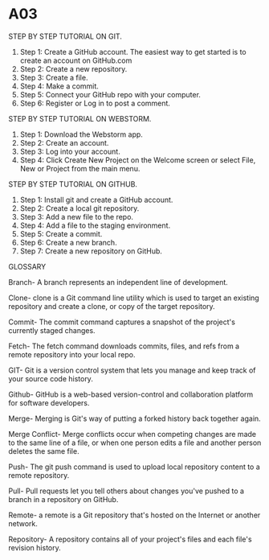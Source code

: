 # A03

STEP BY STEP TUTORIAL ON GIT.

1. Step 1: Create a GitHub account. The easiest way to get started is to create an account on GitHub.com
2. Step 2: Create a new repository.
3. Step 3: Create a file.
4. Step 4: Make a commit.
5. Step 5: Connect your GitHub repo with your computer.
6. Step 6: Register or Log in to post a comment.

STEP BY STEP TUTORIAL ON WEBSTORM.

1.  Step 1: Download the Webstorm app.
2.  Step 2: Create an account.
3.  Step 3: Log into your account.
4.  Step 4: Click Create New Project on the Welcome screen or select File, New or Project from the main menu.

STEP BY STEP TUTORIAL ON GITHUB.

1. Step 1: Install git and create a GitHub account.
2. Step 2: Create a local git repository.
3. Step 3: Add a new file to the repo.
4. Step 4: Add a file to the staging environment.
5. Step 5: Create a commit.
6. Step 6: Create a new branch.
7. Step 7: Create a new repository on GitHub.

GLOSSARY 

Branch- A branch represents an independent line of development.

Clone- clone is a Git command line utility which is used to target an existing repository and create a clone, or copy of the target repository.

Commit- The commit command captures a snapshot of the project's currently staged changes.

Fetch- The fetch command downloads commits, files, and refs from a remote repository into your local repo.

GIT-  Git is a version control system that lets you manage and keep track of your source code history.

Github- GitHub is a web-based version-control and collaboration platform for software developers.

Merge- Merging is Git's way of putting a forked history back together again. 

Merge Conflict- Merge conflicts occur when competing changes are made to the same line of a file, or when one person edits a file and another person deletes the same file.

Push- The git push command is used to upload local repository content to a remote repository.

Pull- Pull requests let you tell others about changes you've pushed to a branch in a repository on GitHub.

Remote-  a remote is a Git repository that's hosted on the Internet or another network.

Repository- A repository contains all of your project's files and each file's revision history.
